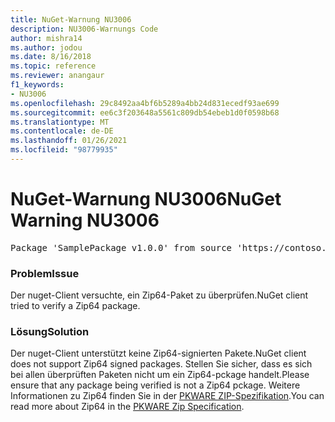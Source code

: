 ```yaml
---
title: NuGet-Warnung NU3006
description: NU3006-Warnungs Code
author: mishra14
ms.author: jodou
ms.date: 8/16/2018
ms.topic: reference
ms.reviewer: anangaur
f1_keywords:
- NU3006
ms.openlocfilehash: 29c8492aa4bf6b5289a4bb24d831ecedf93ae699
ms.sourcegitcommit: ee6c3f203648a5561c809db54ebeb1d0f0598b68
ms.translationtype: MT
ms.contentlocale: de-DE
ms.lasthandoff: 01/26/2021
ms.locfileid: "98779935"
---
```

# <a name="nuget-warning-nu3006"></a><span data-ttu-id="0acf3-103">NuGet-Warnung NU3006</span><span class="sxs-lookup"><span data-stu-id="0acf3-103">NuGet Warning NU3006</span></span>

<pre>Package 'SamplePackage v1.0.0' from source 'https://contoso.com/index.json': Signed Zip64 packages are not supported.</pre>

### <a name="issue"></a><span data-ttu-id="0acf3-104">Problem</span><span class="sxs-lookup"><span data-stu-id="0acf3-104">Issue</span></span>

<span data-ttu-id="0acf3-105">Der nuget-Client versuchte, ein Zip64-Paket zu überprüfen.</span><span class="sxs-lookup"><span data-stu-id="0acf3-105">NuGet client tried to verify a Zip64 package.</span></span>


### <a name="solution"></a><span data-ttu-id="0acf3-106">Lösung</span><span class="sxs-lookup"><span data-stu-id="0acf3-106">Solution</span></span>

<span data-ttu-id="0acf3-107">Der nuget-Client unterstützt keine Zip64-signierten Pakete.</span><span class="sxs-lookup"><span data-stu-id="0acf3-107">NuGet client does not support Zip64 signed packages.</span></span> <span data-ttu-id="0acf3-108">Stellen Sie sicher, dass es sich bei allen überprüften Paketen nicht um ein Zip64-pckage handelt.</span><span class="sxs-lookup"><span data-stu-id="0acf3-108">Please ensure that any package being verified is not a Zip64 pckage.</span></span> <span data-ttu-id="0acf3-109">Weitere Informationen zu Zip64 finden Sie in der [PKWARE ZIP-Spezifikation](https://pkware.cachefly.net/webdocs/casestudies/APPNOTE.TXT).</span><span class="sxs-lookup"><span data-stu-id="0acf3-109">You can read more about Zip64 in the [PKWARE Zip Specification](https://pkware.cachefly.net/webdocs/casestudies/APPNOTE.TXT).</span></span>


